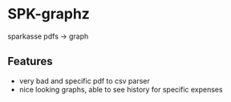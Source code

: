# SPK-graphz
sparkasse pdfs -> graph

## Features
- very bad and specific pdf to csv parser
- nice looking graphs, able to see history for specific expenses
